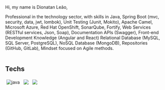 Hi, my name is Dionatan Leão,

Professional in the technology sector, with skills in Java, Spring Boot (mvc, security, data, jwt, lombok), Unit Testing (Junit, Mokito), Apache Camel, Microsoft Azure, Red Hat OpenShift, SonarQube, Fortify, Web Services (RESTful services, Json, Soap), Documentation APIs (Swagger), Front-end Development Knowledge (Angular and React) Relational Database (MySQL, SQL Server, PostgreSQL), NoSQL Database (MongoDB), Repositories (GitHub, GitLab), Mindset focused on Agile methods.
<br/>
<br/>

## Techs

<img src="https://github.com/Quadrified/Quadrified/blob/master/assets/svg/dev/languages/java.svg" alt="java" style="vertical-align:top; margin:4px">&nbsp;<img src="https://github.com/Quadrified/Quadrified/blob/master/assets/svg/dev/frameworks/%20angular.svg" style="vertical-align:top; margin:4px">&nbsp;<img src="https://github.com/Quadrified/Quadrified/blob/master/assets/svg/dev/frameworks/react.svg" style="vertical-align:top; margin:4px">


